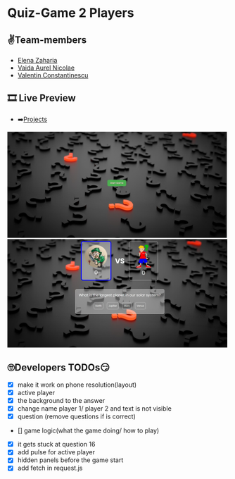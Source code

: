# Quiz-Game 2 Players

## ✌️Team-members

- [Elena Zaharia](https://github.com/elenazaharia1)
- [Vaida Aurel Nicolae](https://github.com/vaidanicu)
- [Valentin Constantinescu](https://github.com/Ipadios12)

## 🎞 Live Preview

- ➡️[Projects](https://elenazaharia1.github.io/quiz-game/)

<img src="./img/photo1.jpg" width=500  >
<img src="./img/photo2.jpg" width=500  >

## 🙄Developers TODOs😏

- [x] make it work on phone resolution(layout)
- [x] active player
- [x] the background to the answer
- [x] change name player 1/ player 2 and text is not visible
- [x] question (remove questions if is correct)
- [] game logic(what the game doing/ how to play)
- [x] it gets stuck at question 16
- [x] add pulse for active player
- [x] hidden panels before the game start
- [x] add fetch in request.js

